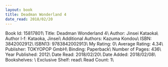 ```yaml
---
layout: book
title: Deadman Wonderland 4
date_read: 2018/02/20
---
```


Book Id: 15817801\ 
Title: Deadman Wonderland 4\ 
Author: Jinsei Kataoka\ 
Author l-f: Kataoka, Jinsei\ 
Additional Authors: Kazuma Kondou\ 
ISBN: 3842002912\ 
ISBN13: 9783842002913\ 
My Rating: 0\ 
Average Rating: 4.34\ 
Publisher: TOKYOPOP GmbH\ 
Binding: Paperback\ 
Number of Pages: 436\ 
Year Published: 2012\ 
Date Read: 2018/02/20\ 
Date Added: 2018/02/08\ 
Bookshelves: \ 
Exclusive Shelf: read\ 
Read Count: 1\ 

